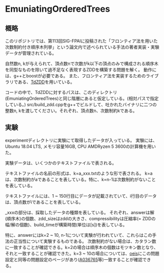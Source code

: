 # EmuniatingOrderedTrees
## 概略 
このリポジトリでは、第113回SIG-FPAIに投稿された「フロンティア法を用いた次数制約付き順序木列挙」という論文内で述べられている手法の著者実装・実験データが管理されている。

自然数n, kが与えられて、頂点数nで次数がk以下の頂点のみで構成される順序木を同型なものを除いて過不足なく表現するZDDを構築する問題を解く。
動作には、g++とboostが必要である。
また、フロンティア法を実装するためのライブラリである、[TdZDD](https://github.com/kunisura/TdZdd)を用いている。

コードの中で、TdZDDに対するパスは、このディレクトリ(EmuniatingOrderedTrees)と同じ階層にあると仮定している。(相対パスで指定している。)
src/build_zdd.cppをg++でビルドして、吐かれたバイナリに二つの整数n, kを渡してください。それぞれ、頂点数n、次数制約kである。

## 実験

experimentディレクトリに実験にて取得したデータが入っている。
実験には、Ubuntu 18.04 LTS, メモリ容量16GB, CPU AMDRyzen 5 3600の計算機を用いた。

実験データは、いくつかのテキストファイルで表される。

テキストファイルの名前の形式は、k=a_xxx.txtのような形で表される。
k=aは、次数制約がaであることを表している。特に、k=n-1は次数制約がないことを表している。

テキストファイルには、1 ~ 150行目にデータが記載されていて、i行目のデータは、頂点数がiであることを表している。

_xxxの部分は、採取したデータの種類を表している。
それぞれ、answerは解(順序木)の個数、zdd_sizeはzddの大きさ、compressibilityは圧縮率(= ZDDの幅/解の個数)、build_timeが構築時間(単位は[s])を表している。

特に、answerにはk=2 ~ 10, n-1について実験が行われていて、これらはこの手法の正当性について実験するものである。
次数制約がない場合は、カタラン数に一致することが確認できる。k=2の場合は順序木の個数はモツキン数となり、それと一致することが確認できた。k=3 ~ 10の場合については、[oeis](https://oeis.org/)にこの問題設定と同等の問題設定のページがあり([A036765](https://oeis.org/A036765)等)一致することが確認できる。


